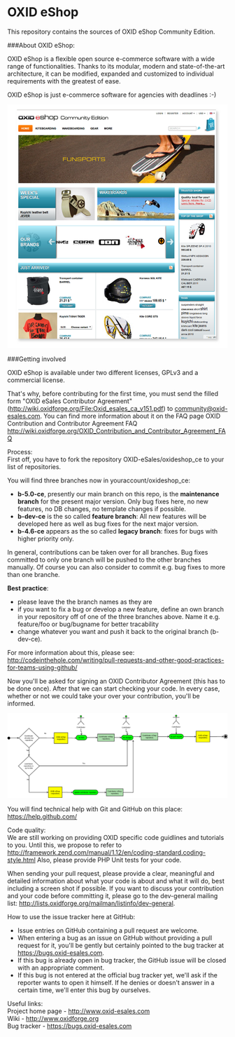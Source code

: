 OXID eShop
==========

This repository contains the sources of OXID eShop Community Edition.

###About OXID eShop:

OXID eShop is a flexible open source e-commerce software with a wide range of functionalities.
Thanks to its modular, modern and state-of-the-art architecture, it can be modified, expanded
and customized to individual requirements with the greatest of ease.

OXID eShop is just e-commerce software for agencies with deadlines :-)

![Image alt](frontend.png)


###Getting involved

OXID eShop is available under two different licenses, GPLv3 and a commercial license.

That's why, before contributing for the first time, you must send the filled form "OXID eSales Contributor Agreement"
(http://wiki.oxidforge.org/File:Oxid_esales_ca_v151.pdf) to community@oxid-esales.com. You can find more
information about it on the FAQ page OXID Contribution and Contributor Agreement FAQ
http://wiki.oxidforge.org/OXID_Contribution_and_Contributor_Agreement_FAQ

Process:<br>
First off, you have to fork the repository OXID-eSales/oxideshop_ce to your list of repositories.

You will find three branches now in youraccount/oxideshop_ce:

* <b>b-5.0-ce</b>, presently our main branch on this repo, is the <b>maintenance branch</b> for the present major version. Only bug fixes here, no new features, no DB changes, no template changes if possible.
* <b>b-dev-ce</b> is the so called <b>feature branch</b>: All new features will be developed here as well as bug fixes for the next major version.
* <b>b-4.6-ce</b> appears as the so called <b>legacy branch</b>: fixes for bugs with higher priority only.

In general, contributions can be taken over for all branches. Bug fixes committed to only one branch will be pushed to the other branches manually. Of course you can also consider to commit e.g. bug fixes to more than one branche.

<b>Best practice</b>:
* please leave the the branch names as they are
* if you want to fix a bug or develop a new feature, define an own branch in your repository off of one of the three branches above. Name it e.g. feature/foo or bug/bugname for better tracability
* change whatever you want and push it back to the original branch (b-dev-ce).

For more information about this, please see:<br>
http://codeinthehole.com/writing/pull-requests-and-other-good-practices-for-teams-using-github/

Now you'll be asked for signing an OXID Contributor Agreement (this has to be done once). After that we can start checking your code. In every case, whether or not we could take your over your contribution, you'll be informed.

![Image alt](git_contributor-activity.png)

You will find technical help with Git and GitHub on this place:<br>
https://help.github.com/

Code quality:<br>
We are still working on providing OXID specific code guidlines and tutorials to you. Until this, we propose to refer to
http://framework.zend.com/manual/1.12/en/coding-standard.coding-style.html
Also, please provide PHP Unit tests for your code.

When sending your pull request, please provide a clear, meaningful and detailed information about what your code is about and what it will do, best including a screen shot if possible.
If you want to discuss your contribution and your code before committing it, please go to the dev-general mailing list: http://lists.oxidforge.org/mailman/listinfo/dev-general.

How to use the issue tracker here at GitHub:
* Issue entries on GitHub containing a pull request are welcome.
* When entering a bug as an issue on GitHub without providing a pull request for it, you'll be gently but certainly pointed to the bug tracker at https://bugs.oxid-esales.com.
* If this bug is already open in bug tracker, the GitHub issue will be closed with an appropriate comment.
* If this bug is not entered at the official bug tracker yet, we'll ask if the reporter wants to open it himself. If he denies or doesn't answer in a certain time, we'll enter this bug by ourselves.


Useful links:<br>
Project home page - http://www.oxid-esales.com<br>
Wiki - http://www.oxidforge.org<br>
Bug tracker - https://bugs.oxid-esales.com
